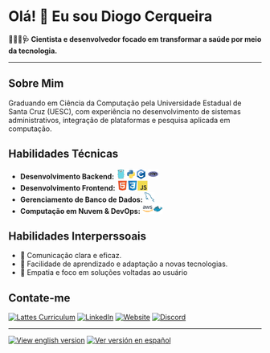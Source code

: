 # Olá! 👋 Eu sou Diogo Cerqueira

**🧑‍💻💡🩺 Cientista e desenvolvedor focado em transformar a saúde por meio da tecnologia.**

---

## Sobre Mim

Graduando em Ciência da Computação pela Universidade Estadual de Santa Cruz (UESC), com experiência no desenvolvimento de sistemas administrativos, integração de plataformas e pesquisa aplicada em computação.

## Habilidades Técnicas

- **Desenvolvimento Backend:** <img src="https://raw.githubusercontent.com/devicons/devicon/master/icons/go/go-original.svg" width="20"/><img src="https://raw.githubusercontent.com/devicons/devicon/master/icons/python/python-original.svg" width="20"/><img src="https://raw.githubusercontent.com/devicons/devicon/master/icons/c/c-original.svg" width="20"/> <img src="https://raw.githubusercontent.com/devicons/devicon/master/icons/php/php-original.svg" width="20"/>
- **Desenvolvimento Frontend:** <img src="https://raw.githubusercontent.com/devicons/devicon/master/icons/html5/html5-original.svg" width="20"/><img src="https://raw.githubusercontent.com/devicons/devicon/master/icons/css3/css3-original.svg" width="20"/><img src="https://raw.githubusercontent.com/devicons/devicon/master/icons/javascript/javascript-original.svg" width="20"/>
- **Gerenciamento de Banco de Dados:** <img src="https://github.com/devicons/devicon/raw/master/icons/mysql/mysql-original.svg" width="20"/>
- **Computação em Nuvem & DevOps:** <img src="https://raw.githubusercontent.com/devicons/devicon/master/icons/amazonwebservices/amazonwebservices-original-wordmark.svg" width="20"/><img src="https://raw.githubusercontent.com/devicons/devicon/master/icons/docker/docker-original.svg" width="20"/>

## Habilidades Interperssoais

- 💬 Comunicação clara e eficaz.
- 🚀 Facilidade de aprendizado e adaptação a novas tecnologias.
- 🤝 Empatia e foco em soluções voltadas ao usuário

## Contate-me

[![Lattes Curriculum](https://img.shields.io/badge/Lattes-Curriculum-lightblue?style=flat-square&logo=linkedin&logo=document)](https://buscatextual.cnpq.br/buscatextual/visualizacv.do?id=K1149265E0&idiomaExibicao=2)
[![LinkedIn](https://img.shields.io/badge/LinkedIn-Diogo%20Cerqueira-blue?style=flat-square&logo=linkedin)](https://www.linkedin.com/in/diogocerq)
[![Website](https://img.shields.io/badge/Website-www.diogocerqueira.dev.br-green?style=flat-square&logo=globe)](https://www.diogocerqueira.dev.br)
[![Discord](https://img.shields.io/badge/Discord-nwiry-5764e9?style=flat-square&logo=discord)](https://discord.com/users/746765804577488936)

---

[![View english version](https://img.shields.io/badge/🇺🇸%20View%20English%20Version-blue?style=for-the-badge)](https://github.com/diogosace/diogosace/blob/main/README-US.md)
[![Ver versión en español](https://img.shields.io/badge/🇪🇸%20Ver%20versi%C3%B3n%20en%20espa%C3%B1ol-yellow?style=for-the-badge)](https://github.com/diogosace/diogosace/blob/main/README-ES.md)

